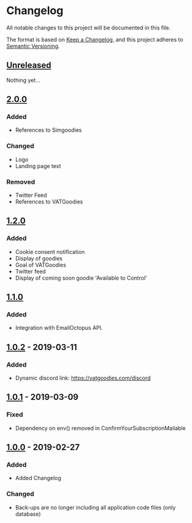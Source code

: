 # Changelog
All  notable changes to this project will be documented in this file.

The format is based on [Keep a Changelog](https://keepachangelog.com/en/1.0.0/),
and this project adheres to [Semantic Versioning](https://semver.org/spec/v2.0.0.html).

## [Unreleased]
Nothing yet...

## [2.0.0](https://github.com/simgoodies/simgoodies.app/compare/v1.2.0..v2.0.0)
### Added
- References to Simgoodies
### Changed
- Logo
- Landing page text
### Removed
- Twitter Feed
- References to VATGoodies

## [1.2.0](https://github.com/simgoodies/simgoodies.app/compare/v1.1.0..v1.2.0)
### Added
- Cookie consent notification
- Display of goodies
- Goal of VATGoodies
- Twitter feed
- Display of coming soon goodie 'Available to Control'

## [1.1.0](https://github.com/simgoodies/simgoodies.app/compare/v1.0.2..v1.1.0)
### Added
- Integration with EmailOctopus API.

## [1.0.2](https://github.com/simgoodies/simgoodies.app/compare/v1.0.1...v1.0.2) - 2019-03-11
### Added
- Dynamic discord link: https://vatgoodies.com/discord

## [1.0.1](https://github.com/simgoodies/simgoodies.app/compare/v1.0.0...v1.0.1) - 2019-03-09
### Fixed
- Dependency on env() removed in ConfirmYourSubscriptionMailable

## [1.0.0](https://github.com/simgoodies/simgoodies.app/compare/v0.3.2...v1.0.0) - 2019-02-27
### Added
- Added Changelog

### Changed
- Back-ups are no longer including all application code files (only database)

[Unreleased]: https://github.com/simgoodies/simgoodies.app/compare/v1.2.0...HEAD
